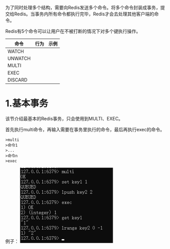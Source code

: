 
为了同时处理多个结构，需要向Redis发送多个命令。将多个命令封装成事务，提交给Redis。当事务内所有命令都执行完毕，Redis才会去处理其他客户端的命令。

Redis有5个命令可以让用户在不被打断的情况下对多个键执行操作。

|命令|行为|示例|
|----|---|----|
|WATCH|||
|UNWATCH|||
|MULTI|||
|EXEC|||
|DISCARD|||

# 1.基本事务

该节介绍最基本的Redis事务，只会使用到MULTI、EXEC。

首先执行multi命令，再输入需要在事务里执行的命令，最后再执行exec的命令。

```redis
>multi
>命令1
>...
>命令n
>exec
```

例子：
![](../assets/images/Redis/4/1.png)
